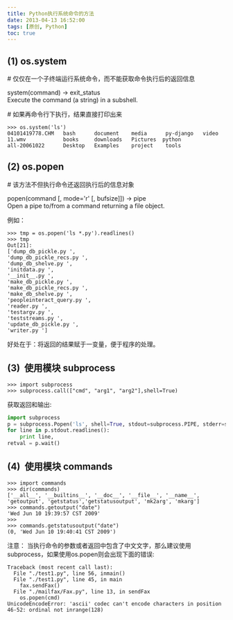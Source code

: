 ```yaml
---
title: Python执行系统命令的方法
date: 2013-04-13 16:52:00
tags: [原创, Python]
toc: true
---
```


## (1) os.system

\# 仅仅在一个子终端运行系统命令，而不能获取命令执行后的返回信息

system(command) -> exit_status  
Execute the command (a string) in a subshell.

\# 如果再命令行下执行，结果直接打印出来

```
>>> os.system('ls')
04101419778.CHM   bash      document    media      py-django   video
11.wmv            books     downloads   Pictures  python
all-20061022      Desktop   Examples    project    tools
```

<!-- more -->

## (2) os.popen

\# 该方法不但执行命令还返回执行后的信息对象

popen(command \[, mode='r' \[, bufsize\]\]) -> pipe  
Open a pipe to/from a command returning a file object.

例如：

```
>>> tmp = os.popen('ls *.py').readlines()
>>> tmp
Out[21]:
['dump_db_pickle.py ',
'dump_db_pickle_recs.py ',
'dump_db_shelve.py ',
'initdata.py ',
'__init__.py ',
'make_db_pickle.py ',
'make_db_pickle_recs.py ',
'make_db_shelve.py ',
'peopleinteract_query.py ',
'reader.py ',
'testargv.py ',
'teststreams.py ',
'update_db_pickle.py ',
'writer.py ']
```

好处在于：将返回的结果赋于一变量，便于程序的处理。

## (3)  使用模块 subprocess

```
>>> import subprocess
>>> subprocess.call(["cmd", "arg1", "arg2"],shell=True)
```

获取返回和输出:

``` python
import subprocess
p = subprocess.Popen('ls', shell=True, stdout=subprocess.PIPE, stderr=subprocess.STDOUT)
for line in p.stdout.readlines():
    print line,
retval = p.wait()
```

## (4)  使用模块 commands

```
>>> import commands
>>> dir(commands)
['__all__', '__builtins__', '__doc__', '__file__', '__name__', 'getoutput', 'getstatus','getstatusoutput', 'mk2arg', 'mkarg']
>>> commands.getoutput("date")
'Wed Jun 10 19:39:57 CST 2009'
>>>
>>> commands.getstatusoutput("date")
(0, 'Wed Jun 10 19:40:41 CST 2009')
```

  

注意： 当执行命令的参数或者返回中包含了中文文字，那么建议使用subprocess，如果使用os.popen则会出现下面的错误:

```
Traceback (most recent call last):
  File "./test1.py", line 56, inmain()
  File "./test1.py", line 45, in main
    fax.sendFax()
  File "./mailfax/Fax.py", line 13, in sendFax
    os.popen(cmd)
UnicodeEncodeError: 'ascii' codec can't encode characters in position 46-52: ordinal not inrange(128)
```